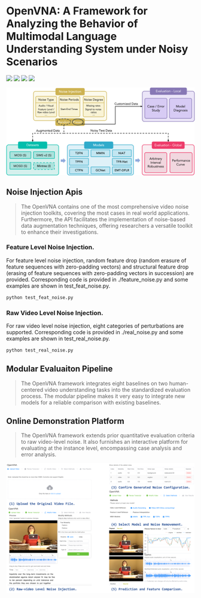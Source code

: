 # OpenVNA: A Framework for Analyzing the Behavior of Multimodal Language Understanding System under Noisy Scenarios

[![](https://badgen.net/badge/license/GPL-3.0/green)](#License) 
[![](https://badgen.net/pypi/v/MMSA-FET)](https://pypi.org/project/MMSA-FET/) 
![](https://badgen.net/pypi/python/MMSA-FET/)
[![](https://badgen.net/badge/contact/THUIAR/purple)](https://thuiar.github.io/)


![](./assets/structure.png)

## Noise Injection Apis

> The OpenVNA contains one of the most comprehensive video noise injection toolkits, covering the most cases in real world applications. Furthermore, the API facilitates the implementation of noise-based data augmentation techniques, offering researchers a versatile toolkit to enhance their investigations.

### Feature Level Noise Injection.

For feature level noise injection, random feature drop (random erasure of feature sequences with zero-padding vectors) and structural feature drop (erasing of feature sequences with zero-padding vectors in succession) are provided. Corresponding code is provided in ./feature_noise.py and some examples are shown in test_feat_noise.py.

```python
python test_feat_noise.py
```

### Raw Video Level Noise Injection.

For raw video level noise injection, eight categories of perturbations are supported. Corresponding code is provided in ./real_noise.py and some examples are shown in test_real_noise.py.

```python
python test_real_noise.py
```

## Modular Evaluaiton Pipeline

> The OpenVNA framework integrates eight baselines on two human-centered video understanding tasks into the standardized evaluation process. The modular pipeline makes it very easy to integrate new models for a reliable comparison with existing baselines. 

## Online Demonstration Platform

> The OpenVNA framework extends prior quantitative evaluation criteria to raw video-level noise. It also furnishes an interactive platform for evaluating at the instance level, encompassing case analysis and error analysis.

![](./assets/demo.png)
